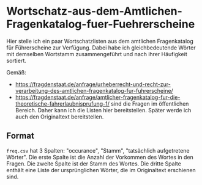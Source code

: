 # Wortschatz-aus-dem-Amtlichen-Fragenkatalog-fuer-Fuehrerscheine

Hier stelle ich ein paar Wortschatzlisten aus dem amtlichen Fragenkatalog für Führerscheine zur Verfügung. Dabei habe ich gleichbedeutende Wörter mit demselben Wortstamm zusammengeführt und nach ihrer Häufigkeit sortiert.

Gemäß:
- https://fragdenstaat.de/anfrage/urheberrecht-und-recht-zur-verarbeitung-des-amtlichen-fragenkatalog-fur-fuhrerscheine/
- https://fragdenstaat.de/anfrage/amtlicher-fragenkatalog-fur-die-theoretische-fahrerlaubnisprufung-1/
sind die Fragen im öffentlichen Bereich. Daher kann ich die Listen hier bereitstellen. Später werde ich auch den Originaltext bereitstellen.

## Format

`freq.csv` hat 3 Spalten: "occurance", "Stamm", "tatsächlich aufgetretene Wörter". Die erste Spalte ist die Anzahl der Vorkommen des Wortes in den Fragen. Die zweite Spalte ist der Stamm des Wortes. Die dritte Spalte enthält eine Liste der ursprünglichen Wörter, die im Originaltext erschienen sind.